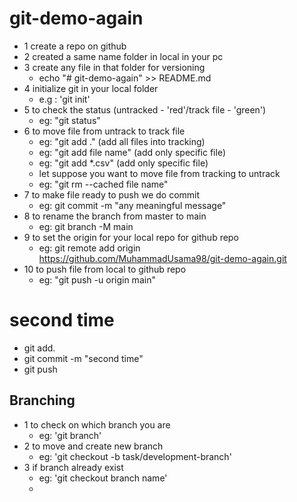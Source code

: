 # git-demo-again
- 1 create a repo on github
- 2 created a same name folder in local in your pc
- 3 create any file in that folder for versioning
   -  echo "# git-demo-again" >> README.md
- 4 initialize git in your local folder
   - e.g : 'git init'
- 5 to check the status (untracked - 'red'/track file - 'green')
   - eg: "git status"
- 6 to move file from untrack to track file
   - eg: "git add ." (add all files into tracking)
   - eg: "git add file name" (add only specific file)
   - eg: "git add *.csv" (add only specific file)
   -  let suppose you want to move file from tracking to untrack
   -  eg: "git rm --cached file name"
- 7 to make file ready to push we do commit
   - eg: git commit -m "any meaningful message"
- 8 to rename the branch from master to main
   - eg: git branch -M main
- 9 to set the origin for your local repo for github repo
   - eg: git remote add origin https://github.com/MuhammadUsama98/git-demo-again.git
- 10 to push file from local to github repo
  - eg: "git push -u origin main"

# second time 

- git add.
- git commit -m "second time"
- git push

## Branching 

- 1 to check on which branch you are
  - eg: 'git branch'
- 2 to move and create new branch
  - eg: 'git checkout -b task/development-branch'
- 3 if branch already exist
  - eg: 'git checkout branch name'
  -   